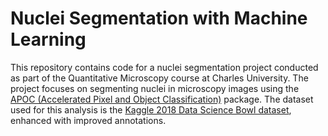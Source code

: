 # Nuclei Segmentation with Machine Learning

This repository contains code for a nuclei segmentation project conducted as part of the Quantitative Microscopy course at Charles University. The project focuses on segmenting nuclei in microscopy images using the [APOC (Accelerated Pixel and Object Classification)](https://github.com/haesleinhuepf/apoc) package. The dataset used for this analysis is the [Kaggle 2018 Data Science Bowl dataset](https://github.com/lopuhin/kaggle-dsbowl-2018-dataset-fixes/tree/master), enhanced with improved annotations.
